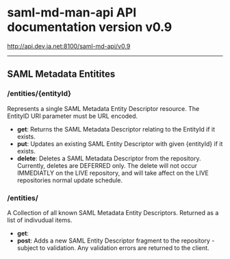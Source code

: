 # saml-md-man-api API documentation version v0.9
http://api.dev.ja.net:8100/saml-md-api/v0.9

---

## SAML Metadata Entitites

### /entities/{entityId}
Represents a single SAML Metadata Entity Descriptor resource. The EntityID URI parameter must be URL encoded.

* **get**: Returns the SAML Metadata Descriptor relating to the EntityId if it exists.
* **put**: Updates an existing SAML Entity Descriptor with given {entityId} if it exists.
* **delete**: Deletes a SAML Metadata Descriptor from the repository. Currently, deletes are DEFERRED only. The delete will not occur IMMEDIATLY on the LIVE repository, and will take affect on the LIVE repositories normal update schedule.

### /entities/
A Collection of all known SAML Metadata Entity Descriptors. Returned as a list of indivudual items.

* **get**: 
* **post**: Adds a new SAML Entity Descriptor fragment to the repository - subject to validation. Any validation errors are returned to the client.


